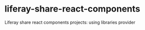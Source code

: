 # liferay-share-react-components
Liferay share react components projects: using libraries provider 
